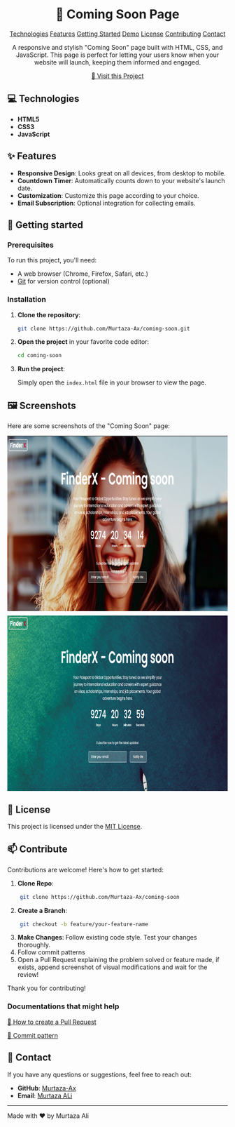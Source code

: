 

                         
<h1 align="center" style="font-weight: bold;"> 🚀 Coming Soon Page </h1>

<p align="center">
<a href="#tech">Technologies</a>
<a href="#features">Features</a>
<a href="#started">Getting Started</a>
<a href="#demo">Demo</a>
<a href="#license">License</a> 
<a href="#contribute">Contributing</a> 
<a href="#contact">Contact</a> 
</p>


<p align="center">A responsive and stylish "Coming Soon" page built with HTML, CSS, and JavaScript. This page is perfect for letting your users know when your website will launch, keeping them informed and engaged.</p>


<p align="center">
<a href="https://murtaza-ax.github.io/coming-soon/">📱 Visit this Project</a>
</p>
 
<h2 id="tech">💻 Technologies</h2>

- **HTML5**
- **CSS3**
- **JavaScript**


<h2 id="features">✨ Features</h2>

- **Responsive Design**: Looks great on all devices, from desktop to mobile.
- **Countdown Timer**: Automatically counts down to your website's launch date.
- **Customization**: Customize this page according to your choice.
- **Email Subscription**: Optional integration for collecting emails.
 
<h2 id="started">🚀 Getting started</h2>

<h3>Prerequisites</h3>

To run this project, you'll need:

- A web browser (Chrome, Firefox, Safari, etc.)
- [Git](https://git-scm.com/) for version control (optional)

 
<h3>Installation</h3>

1. **Clone the repository**:

    ```bash
    git clone https://github.com/Murtaza-Ax/coming-soon.git
    ```

2. **Open the project** in your favorite code editor:

    ```bash
    cd coming-soon
    ```

3. **Run the project**:

    Simply open the `index.html` file in your browser to view the page.


<h2 id="demo">🖼️ Screenshots</h2>

Here are some screenshots of the "Coming Soon" page:

<div style="display: flex; flex-wrap: wrap; justify-content: space-around; gap: 10px;">
    <img src="images/ss1.png" alt="Landing Page" width="600" height="400"/>
    <img src="images/ss2.png" alt="Landing Page" width="600" height="400"/>
</div>


<h2 id="license">📄 License</h2>

This project is licensed under the [MIT License](LICENSE).



 
<h2 id="contribute">📫 Contribute</h2>

Contributions are welcome! Here's how to get started:

1. **Clone Repo**: 
```bash
    git clone https://github.com/Murtaza-Ax/coming-soon
```
2. **Create a Branch**: 
```bash
    git checkout -b feature/your-feature-name
```
3. **Make Changes**: Follow existing code style. Test your changes thoroughly.
4. Follow commit patterns
5. Open a Pull Request explaining the problem solved or feature made, if exists, append screenshot of visual modifications and wait for the review!

Thank you for contributing!


<h3>Documentations that might help</h3>

[📝 How to create a Pull Request](https://www.atlassian.com/br/git/tutorials/making-a-pull-request)

[💾 Commit pattern](https://gist.github.com/joshbuchea/6f47e86d2510bce28f8e7f42ae84c716)


<h2 id="Contact">📧 Contact</h2>

If you have any questions or suggestions, feel free to reach out:

- **GitHub**: [Murtaza-Ax](https://github.com/Murtaza-Ax)
- **Email**: [Murtaza ALi](mailto:murtaza.official264@example.com)

---

Made with ❤️ by Murtaza Ali
